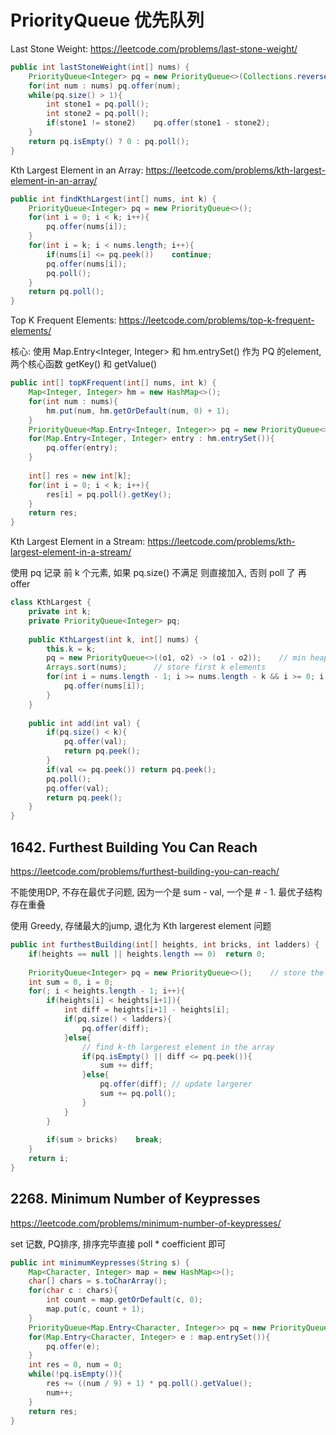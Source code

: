 # PriorityQueue 优先队列

Last Stone Weight: https://leetcode.com/problems/last-stone-weight/

```java
public int lastStoneWeight(int[] nums) {
    PriorityQueue<Integer> pq = new PriorityQueue<>(Collections.reverseOrder());
    for(int num : nums) pq.offer(num);
    while(pq.size() > 1){
        int stone1 = pq.poll();
        int stone2 = pq.poll();
        if(stone1 != stone2)    pq.offer(stone1 - stone2);
    }
    return pq.isEmpty() ? 0 : pq.poll();
}
```

Kth Largest Element in an Array: https://leetcode.com/problems/kth-largest-element-in-an-array/

```java
public int findKthLargest(int[] nums, int k) {
    PriorityQueue<Integer> pq = new PriorityQueue<>();
    for(int i = 0; i < k; i++){
        pq.offer(nums[i]);
    }
    for(int i = k; i < nums.length; i++){
        if(nums[i] <= pq.peek())    continue;
        pq.offer(nums[i]);
        pq.poll();
    }
    return pq.poll();
}
```

Top K Frequent Elements: https://leetcode.com/problems/top-k-frequent-elements/

核心: 使用 Map.Entry<Integer, Integer> 和 hm.entrySet() 作为 PQ 的element, 两个核心函数 getKey() 和 getValue()

```java
public int[] topKFrequent(int[] nums, int k) {
    Map<Integer, Integer> hm = new HashMap<>();        
    for(int num : nums){
        hm.put(num, hm.getOrDefault(num, 0) + 1);
    }
    PriorityQueue<Map.Entry<Integer, Integer>> pq = new PriorityQueue<>((o1, o2) -> (o2.getValue() - o1.getValue()));
    for(Map.Entry<Integer, Integer> entry : hm.entrySet()){
        pq.offer(entry);
    }
    
    int[] res = new int[k];
    for(int i = 0; i < k; i++){
        res[i] = pq.poll().getKey();
    }
    return res;
}
```

Kth Largest Element in a Stream: https://leetcode.com/problems/kth-largest-element-in-a-stream/

使用 pq 记录 前 k 个元素, 如果 pq.size() 不满足 则直接加入, 否则 poll 了 再 offer

```java
class KthLargest {
    private int k;
    private PriorityQueue<Integer> pq;
    
    public KthLargest(int k, int[] nums) {
        this.k = k;
        pq = new PriorityQueue<>((o1, o2) -> (o1 - o2));    // min heap
        Arrays.sort(nums);      // store first k elements
        for(int i = nums.length - 1; i >= nums.length - k && i >= 0; i--){
            pq.offer(nums[i]);
        }
    }
    
    public int add(int val) {
        if(pq.size() < k){
            pq.offer(val);
            return pq.peek();
        }
        if(val <= pq.peek()) return pq.peek();
        pq.poll();
        pq.offer(val);
        return pq.peek();
    }
}
```

## 1642. Furthest Building You Can Reach
https://leetcode.com/problems/furthest-building-you-can-reach/

不能使用DP, 不存在最优子问题, 因为一个是 sum - val, 一个是 # - 1. 最优子结构存在重叠

使用 Greedy, 存储最大的jump, 退化为 Kth largerest element 问题

```java
public int furthestBuilding(int[] heights, int bricks, int ladders) {
    if(heights == null || heights.length == 0)  return 0;
    
    PriorityQueue<Integer> pq = new PriorityQueue<>();    // store the largerest jumps
    int sum = 0, i = 0;
    for(; i < heights.length - 1; i++){
        if(heights[i] < heights[i+1]){
            int diff = heights[i+1] - heights[i];
            if(pq.size() < ladders){
                pq.offer(diff);
            }else{
                // find k-th largerest element in the array
                if(pq.isEmpty() || diff <= pq.peek()){
                    sum += diff;
                }else{
                    pq.offer(diff); // update largerer 
                    sum += pq.poll();
                }
            }
        }
        
        if(sum > bricks)    break;
    }
    return i;
}
```

## 2268. Minimum Number of Keypresses
https://leetcode.com/problems/minimum-number-of-keypresses/

set 记数, PQ排序, 排序完毕直接 poll * coefficient 即可

```java
public int minimumKeypresses(String s) {
    Map<Character, Integer> map = new HashMap<>();
    char[] chars = s.toCharArray();
    for(char c : chars){
        int count = map.getOrDefault(c, 0);
        map.put(c, count + 1);
    }
    PriorityQueue<Map.Entry<Character, Integer>> pq = new PriorityQueue<>((o1, o2) -> o2.getValue() - o1.getValue());
    for(Map.Entry<Character, Integer> e : map.entrySet()){
        pq.offer(e);
    }
    int res = 0, num = 0;
    while(!pq.isEmpty()){
        res += ((num / 9) + 1) * pq.poll().getValue();
        num++;
    }
    return res;
}
```